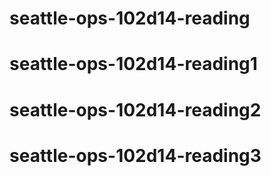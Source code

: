 # seattle-ops-102d14-reading
# seattle-ops-102d14-reading1
# seattle-ops-102d14-reading2
# seattle-ops-102d14-reading3

